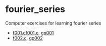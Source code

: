 # fourier_series
Computer exercises for learning fourier series

- [f001.cf001.c](f001.c), [gp001](gp001)
- [f002.c](f002.c), [gp002](gp002)
